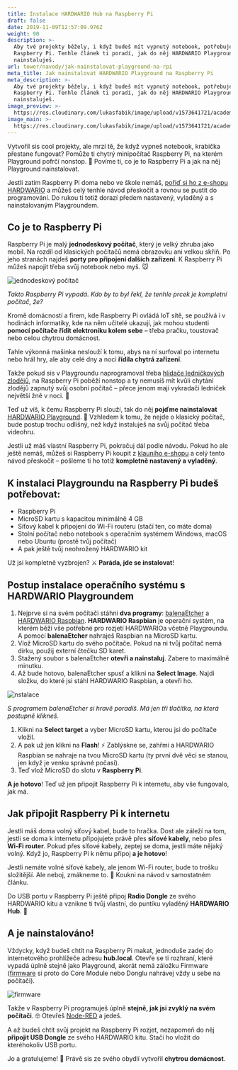```yaml
---
title: Instalace HARDWARIO Hub na Raspberry Pi
draft: false
date: 2019-11-09T12:57:09.976Z
weight: 90
description: >-
  Aby tvé projekty běžely, i když budeš mít vypnutý notebook, potřebuješ pomoc
  Raspberry Pi. Tenhle článek ti poradí, jak do něj HARDWARIO Playground
  nainstaluješ.
url: tower/navody/jak-nainstalovat-playground-na-rpi
meta_title: Jak nainstalovat HARDWARIO Playground na Raspberry Pi
meta_description: >-
  Aby tvé projekty běžely, i když budeš mít vypnutý notebook, potřebuješ pomoc
  Raspberry Pi. Tenhle článek ti poradí, jak do něj HARDWARIO Playground
  nainstaluješ.
image_preview: >-
  https://res.cloudinary.com/lukasfabik/image/upload/v1573641721/academy/jak-nainstalovat-playground-na-raspberry-pi/pouzivani-bigclown-playground.jpg
image_main: >-
  https://res.cloudinary.com/lukasfabik/image/upload/v1573641721/academy/jak-nainstalovat-playground-na-raspberry-pi/pouzivani-bigclown-playground.jpg
---
```


Vytvořil sis cool projekty, ale mrzí tě, že když vypneš notebook, krabička přestane fungovat? Pomůže ti chytrý minipočítač Raspberry Pi, na kterém Playground pofrčí nonstop. 🌃 Povíme ti, co je to Raspberry Pi a jak na něj Playground nainstalovat.

Jestli zatím Raspberry Pi doma nebo ve škole nemáš, [pořiď si ho z e-shopu HARDWARIO](https://obchod.hardwario.cz/raspberry-pi-4b-4gb-set/) a můžeš celý tenhle návod přeskočit a rovnou se pustit do programování. Do rukou ti totiž dorazí předem nastavený, vyladěný a s nainstalovaným Playgroundem.

## Co je to Raspberry Pi

Raspberry Pi je malý **jednodeskový počítač**, který je velký zhruba jako mobil. Na rozdíl od klasických počítačů nemá obrazovku ani velkou skříň. Po jeho stranách najdeš **porty pro připojení dalších zařízení**. K Raspberry Pi můžeš napojit třeba svůj notebook nebo myš. 🐭

![jednodeskový počítač](https://res.cloudinary.com/lukasfabik/image/upload/v1573304484/academy/jak-nainstalovat-playground-na-raspberry-pi/image1.jpg)

_Takto Raspberry Pi vypadá. Kdo by to byl řekl, že tenhle prcek je kompletní počítač, že?_

Kromě domácností a firem, kde Raspberry Pi ovládá IoT sítě, se používá i v hodinách informatiky, kde na něm učitelé ukazují, jak mohou studenti **pomocí počítače řídit elektroniku kolem sebe** – třeba pračku, toustovač nebo celou chytrou domácnost.

Tahle výkonná mašinka neslouží k tomu, abys na ní surfoval po internetu nebo hrál hry, ale aby celé dny a noci **řídila chytrá zařízení**.

Takže pokud sis v Playgroundu naprogramoval třeba [hlídače ledničkových zlodějů](/cs/projects/chyt-mlsouna/), na Raspberry Pi poběží nonstop a ty nemusíš mít kvůli chytání zlodějů zapnutý svůj osobní počítač – přece jenom mají vykradači ledniček největší žně v noci. 🎂

Teď už víš, k čemu Raspberry Pi slouží, tak do něj **pojďme nainstalovat** [HARDWARIO Playground](/cs/academy/co-je-to-bigclown-playground/). 💪 Vzhledem k tomu, že nejde o klasický počítač, bude postup trochu odlišný, než když instaluješ na svůj počítač třeba videohru.

Jestli už máš vlastní Raspberry Pi, pokračuj dál podle návodu. Pokud ho ale ještě nemáš, můžeš si Raspberry Pi koupit z [klauního e-shopu](https://obchod.hardwario.cz/raspberry-pi-4b-4gb-set/) a celý tento návod přeskočit – pošleme ti ho totiž **kompletně nastavený a vyladěný**.

## K instalaci Playgroundu na Raspberry Pi budeš potřebovat:

* Raspberry Pi
* MicroSD kartu s kapacitou minimálně 4 GB
* Síťový kabel k připojení do Wi-Fi routeru (stačí ten, co máte doma)
* Stolní počítač nebo notebook s operačním systémem Windows, macOS nebo Ubuntu (prostě tvůj počítač)
* A pak ještě tvůj neohrožený HARDWARIO kit

Už jsi kompletně vyzbrojen? ⚔️ **Paráda, jde se instalovat**!

## Postup instalace operačního systému s HARDWARIO Playgroundem

1. Nejprve si na svém počítači stáhni **dva programy**: [balenaEtcher](https://www.balena.io/etcher/) a [HARDWARIO Raspbian](https://github.com/hardwario-kit/bc-raspbian/releases). **HARDWARIO Raspbian** je operační systém, na kterém běží vše potřebné pro rozjetí HARDWARIOa včetně Playgroundu. A pomocí **balenaEtcher** nahraješ Raspbian na MicroSD kartu.
2. Vlož MicroSD kartu do svého počítače. Pokud na ni tvůj počítač nemá dírku, použij externí čtečku SD karet.
3. Stažený soubor s balenaEtcher **otevři a nainstaluj**. Zabere to maximálně minutku.
4. Až bude hotovo, balenaEtcher spusť a klikni na **Select Image**. Najdi složku, do které jsi stáhl HARDWARIO Raspbian, a otevři ho.

![nstalace](https://res.cloudinary.com/lukasfabik/image/upload/v1573304484/academy/jak-nainstalovat-playground-na-raspberry-pi/image3.png)

_S programem balenaEtcher si hravě poradíš. Má jen tři tlačítka, na která postupně klikneš._

1. Klikni na **Select target** a vyber MicroSD kartu, kterou jsi do počítače vložil.
2. A pak už jen klikni na **Flash**! ⚡ Zablýskne se, zahřmí a HARDWARIO Raspbian se nahraje na tvou MicroSD kartu (ty první dvě věci se stanou, jen když je venku správné počasí).
3. Teď vlož MicroSD do slotu v **Raspberry Pi**.

**A je hotovo**! Teď už jen připojit Raspberry Pi k internetu, aby vše fungovalo, jak má.

## Jak připojit Raspberry Pi k internetu

Jestli máš doma volný síťový kabel, bude to hračka. Dost ale záleží na tom, jestli se doma k internetu připojujete právě přes **síťové kabely**, nebo přes **Wi-Fi router**. Pokud přes síťové kabely, zeptej se doma, jestli máte nějaký volný. Když jo, Raspberry Pi k němu připoj **a je hotovo**!

Jestli nemáte volné síťové kabely, ale jenom Wi-Fi router, bude to trošku složitější. Ale neboj, zmákneme to. 💪 Koukni na návod v samostatném článku.

Do USB portu v Raspberry Pi ještě připoj **Radio Dongle** ze svého HARDWARIO kitu a vznikne ti tvůj vlastní, do puntíku vyladěný **HARDWARIO Hub**. 🤡

## A je nainstalováno!

Vždycky, když budeš chtít na Raspberry Pi makat, jednoduše zadej do internetového prohlížeče adresu **hub.local**. Otevře se ti rozhraní, které vypadá úplně stejně jako Playground, akorát nemá záložku Firmware ([firmware](/cs/academy/jak-nahrat-firmware/) si proto do Core Module nebo Donglu nahrávej vždy u sebe na počítači).

![firmware](https://res.cloudinary.com/lukasfabik/image/upload/v1573304484/academy/jak-nainstalovat-playground-na-raspberry-pi/image2.png)

Takže v Raspberry Pi programuješ úplně **stejně, jak jsi zvyklý na svém počítači**. 🤓 Otevřeš [Node-RED](/cs/academy/co-je-node-red/) a jedeš.

A až budeš chtít svůj projekt na Raspberry Pi rozjet, nezapomeň do něj **připojit USB Dongle** ze svého HARDWARIO kitu. Stačí ho vložit do kteréhokoliv USB portu.

Jo a gratulujeme! 🎉 Právě sis ze svého obydlí vytvořil **chytrou domácnost**.
